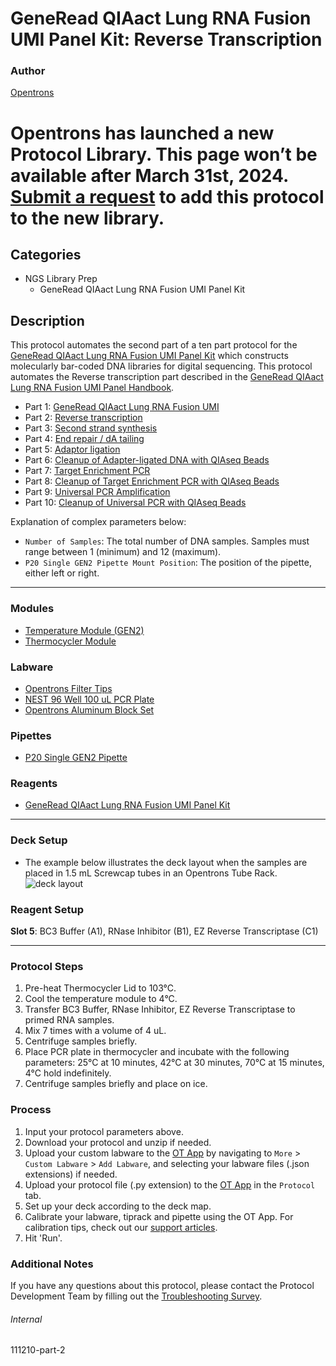 # GeneRead QIAact Lung RNA Fusion UMI Panel Kit: Reverse Transcription

### Author
[Opentrons](https://opentrons.com/)


# Opentrons has launched a new Protocol Library. This page won’t be available after March 31st, 2024. [Submit a request](https://docs.google.com/forms/d/e/1FAIpQLSdYYp9QCKow4nn0KlCVsMS3HX0eJ0N9O7-erajKvcpT0lWbSg/viewform) to add this protocol to the new library.

## Categories
* NGS Library Prep
	* GeneRead QIAact Lung RNA Fusion UMI Panel Kit

## Description
This protocol automates the second part of a ten part protocol for the [GeneRead QIAact Lung RNA Fusion UMI Panel Kit](https://www.qiagen.com/us/products/instruments-and-automation/genereader-system/generead-qiaact-lung-panels-ww/?catno=181936) which constructs molecularly bar-coded DNA libraries for digital sequencing. This protocol automates the Reverse transcription part described in the [GeneRead QIAact Lung RNA Fusion UMI Panel Handbook](https://www.qiagen.com/us/resources/download.aspx?id=1a71d98a-c45c-44fa-b4af-874cd1d2b61f&lang=en).

* Part 1: [GeneRead QIAact Lung RNA Fusion UMI](https://protocols.opentrons.com/protocol/111210)
* Part 2: [Reverse transcription](https://protocols.opentrons.com/protocol/111210-part-2)
* Part 3: [Second strand synthesis](https://protocols.opentrons.com/protocol/111210-part-3)
* Part 4: [End repair / dA tailing](https://protocols.opentrons.com/protocol/111210-part-4)
* Part 5: [Adaptor ligation](https://protocols.opentrons.com/protocol/111210-part-5)
* Part 6: [Cleanup of Adapter-ligated DNA with QIAseq Beads](https://protocols.opentrons.com/protocol/111210-part-6)
* Part 7: [Target Enrichment PCR](https://protocols.opentrons.com/protocol/111210-part-7)
* Part 8: [Cleanup of Target Enrichment PCR with QIAseq Beads](https://protocols.opentrons.com/protocol/111210-part-8)
* Part 9: [Universal PCR Amplification](https://protocols.opentrons.com/protocol/111210-part-9)
* Part 10: [Cleanup of Universal PCR with QIAseq Beads](https://protocols.opentrons.com/protocol/111210-part-10)

Explanation of complex parameters below:
* `Number of Samples`: The total number of DNA samples. Samples must range between 1 (minimum) and 12 (maximum).
* `P20 Single GEN2 Pipette Mount Position`: The position of the pipette, either left or right.

---

### Modules
* [Temperature Module (GEN2)](https://shop.opentrons.com/collections/hardware-modules/products/tempdeck)
* [Thermocycler Module](https://shop.opentrons.com/collections/hardware-modules/products/thermocycler-module)

### Labware
* [Opentrons Filter Tips](https://shop.opentrons.com/collections/opentrons-tips)
* [NEST 96 Well 100 uL PCR Plate](https://shop.opentrons.com/collections/lab-plates/products/nest-0-1-ml-96-well-pcr-plate-full-skirt)
* [Opentrons Aluminum Block Set](https://shop.opentrons.com/collections/racks-and-adapters/products/aluminum-block-set)

### Pipettes
* [P20 Single GEN2 Pipette](https://shop.opentrons.com/collections/ot-2-robot/products/single-channel-electronic-pipette?variant=31059478970462)

### Reagents
* [GeneRead QIAact Lung RNA Fusion UMI Panel Kit](https://www.qiagen.com/us/products/instruments-and-automation/genereader-system/generead-qiaact-lung-panels-ww/?catno=181936)

---

### Deck Setup
* The example below illustrates the deck layout when the samples are placed in 1.5 mL Screwcap tubes in an Opentrons Tube Rack.
![deck layout](https://opentrons-protocol-library-website.s3.amazonaws.com/custom-README-images/111210/111210-part-2-layout.png)

### Reagent Setup

**Slot 5**: BC3 Buffer (A1), RNase Inhibitor (B1), EZ Reverse Transcriptase (C1)

---

### Protocol Steps
1. Pre-heat Thermocycler Lid to 103°C.
2. Cool the temperature module to 4°C.
3. Transfer BC3 Buffer, RNase Inhibitor, EZ Reverse Transcriptase to primed RNA samples.
4. Mix 7 times with a volume of 4 uL.
5. Centrifuge samples briefly.
6. Place PCR plate in thermocycler and incubate with the following parameters: 25°C at 10 minutes, 42°C at 30 minutes, 70°C at 15 minutes, 4°C hold indefinitely.
5. Centrifuge samples briefly and place on ice.


### Process
1. Input your protocol parameters above.
2. Download your protocol and unzip if needed.
3. Upload your custom labware to the [OT App](https://opentrons.com/ot-app) by navigating to `More` > `Custom Labware` > `Add Labware`, and selecting your labware files (.json extensions) if needed.
4. Upload your protocol file (.py extension) to the [OT App](https://opentrons.com/ot-app) in the `Protocol` tab.
5. Set up your deck according to the deck map.
6. Calibrate your labware, tiprack and pipette using the OT App. For calibration tips, check out our [support articles](https://support.opentrons.com/en/collections/1559720-guide-for-getting-started-with-the-ot-2).
7. Hit 'Run'.

### Additional Notes
If you have any questions about this protocol, please contact the Protocol Development Team by filling out the [Troubleshooting Survey](https://protocol-troubleshooting.paperform.co/).

###### Internal
111210-part-2